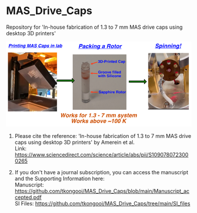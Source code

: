 # MAS_Drive_Caps
Repository for 'In-house fabrication of 1.3 to 7 mm MAS drive caps using desktop 3D printers'

![alt text](https://github.com/tkongooi/MAS_Drive_Caps/blob/main/Graphical_abstract.png?raw=true)

1) Please cite the reference: 'In-house fabrication of 1.3 to 7 mm MAS drive caps using desktop 3D printers' by Amerein et al.  
Link: https://www.sciencedirect.com/science/article/abs/pii/S1090780723000265

2) If you don't have a journal subscription, you can access the manuscript and the Supporting Information here:  
Manuscript: https://github.com/tkongooi/MAS_Drive_Caps/blob/main/Manuscript_accepted.pdf  
SI Files: https://github.com/tkongooi/MAS_Drive_Caps/tree/main/SI_files
